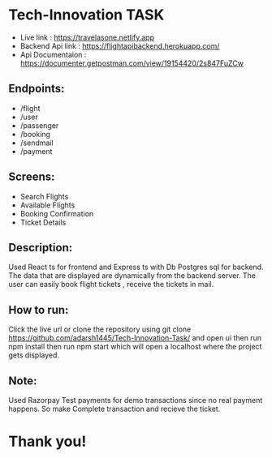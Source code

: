 # Tech-Innovation TASK

- Live link : https://travelasone.netlify.app
- Backend Api link : https://flightapibackend.herokuapp.com/
- Api Documentaion : https://documenter.getpostman.com/view/19154420/2s847FuZCw
## Endpoints:

- /flight
- /user
- /passenger
- /booking
- /sendmail
- /payment

## Screens:

- Search Flights
- Available Flights
- Booking Confirmation
- Ticket Details

## Description:

Used React ts for frontend and Express ts with Db Postgres sql for backend. The data that are displayed are dynamically from the backend server. The user can easily book flight tickets , receive the tickets in mail.

## How to run:

Click the live url or clone the repository using git clone https://github.com/adarsh1445/Tech-Innovation-Task/ and open ui then run npm install then run npm start which will open a localhost where the project gets displayed.

## Note:
 Used Razorpay Test payments for demo transactions since no real payment happens. So make Complete transaction and recieve the ticket.
 



# Thank you!
